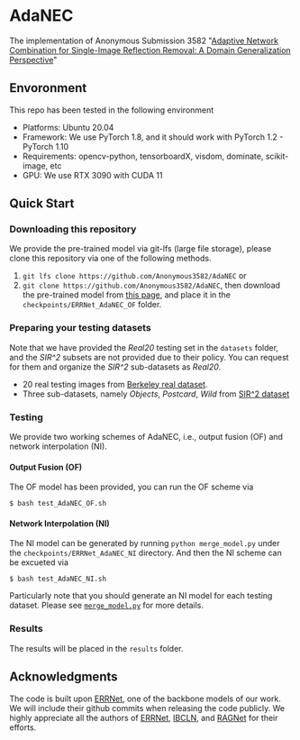 # AdaNEC

The implementation of Anonymous Submission 3582 "[Adaptive Network Combination for Single-Image Reflection Removal: A Domain Generalization Perspective](https://github.com/Anonymous3582/AdaNEC)"


## Envoronment

This repo has been tested in the following environment
* Platforms: Ubuntu 20.04
* Framework: We use PyTorch 1.8, and it should work with PyTorch 1.2 - PyTorch 1.10
* Requirements: opencv-python, tensorboardX, visdom, dominate, scikit-image, etc
* GPU: We use RTX 3090 with CUDA 11


## Quick Start

### Downloading this repository
We provide the pre-trained model via git-lfs (large file storage), please clone this repository via one of the following methods.
1) `git lfs clone https://github.com/Anonymous3582/AdaNEC` or
2) `git clone https://github.com/Anonymous3582/AdaNEC`, then download the pre-trained model from [this page](./checkpoints/ERRNet_AdaNEC_OF/final_release.pt), and place it in the `checkpoints/ERRNet_AdaNEC_OF` folder.

### Preparing your testing datasets

Note that we have provided the *Real20* testing set in the `datasets` folder, and the *SIR^2* subsets are not provided due to their policy. You can request for them and organize the *SIR^2* sub-datasets as *Real20*.
* 20 real testing images from [Berkeley real dataset](https://github.com/ceciliavision/perceptual-reflection-removal).
* Three sub-datasets, namely *Objects*, *Postcard*, *Wild* from [SIR^2 dataset](https://sir2data.github.io/)

### Testing
We provide two working schemes of AdaNEC, i.e., output fusion (OF) and network interpolation (NI).

#### Output Fusion (OF)
The OF model has been provided, you can run the OF scheme via
```shell
$ bash test_AdaNEC_OF.sh
```

#### Network Interpolation (NI)
The NI model can be generated by running `python merge_model.py` under the `checkpoints/ERRNet_AdaNEC_NI` directory.
And then the NI scheme can be excueted via
```shell
$ bash test_AdaNEC_NI.sh
```
Particularly note that you should generate an NI model for each testing dataset. Please see [`merge_model.py`](./checkpoints/ERRNet_AdaNEC_NI/merge_model.py) for more details.

### Results
The results will be placed in the `results` folder.

## Acknowledgments
The code is built upon [ERRNet](https://github.com/Vandermode/ERRNet), one of the backbone models of our work. We will include their github commits when releasing the code publicly.
We highly appreciate all the authors of [ERRNet](https://github.com/Vandermode/ERRNet), [IBCLN](https://github.com/JHL-HUST/IBCLN), and [RAGNet](https://github.com/liyucs/RAGNet) for their efforts.
